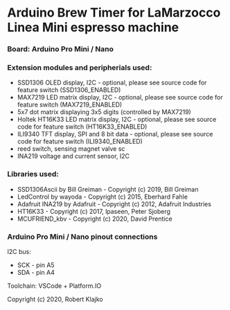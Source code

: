 # Arduino Brew Timer for LaMarzocco Linea Mini espresso machine

### Board: Arduino Pro Mini / Nano

### Extension modules and peripherials used:
- SSD1306 OLED display, I2C - optional, please see source code for feature switch (SSD1306_ENABLED)
- MAX7219 LED matrix display, I2C - optional, please see source code for feature switch (MAX7219_ENABLED)
- 5x7 dot matrix displaying 3x5 digits (controlled by MAX7219)
- Holtek HT16K33 LED matrix display, I2C - optional, please see source code for feature switch (HT16K33_ENABLED)
- ILI9340 TFT display, SPI and 8 bit data - optional, please see source code for feature switch (ILI9340_ENABLED)
- reed switch, sensing magnet valve sc
- INA219 voltage and current sensor, I2C

### Libraries used:
- SSD1306Ascii by Bill Greiman - Copyright (c) 2019, Bill Greiman
- LedControl by wayoda - Copyright (c) 2015, Eberhard Fahle
- Adafruit INA219 by Adafruit - Copyright (c) 2012, Adafruit Industries
- HT16K33 - Copyright (c) 2017, lpaseen, Peter Sjoberg <peters-alib AT techwiz.ca>
- MCUFRIEND_kbv - Copyright (c) 2020, David Prentice

### Arduino Pro Mini / Nano pinout connections

I2C bus:
- SCK - pin A5
- SDA - pin A4

Toolchain: VSCode + Platform.IO

Copyright (c) 2020, Robert Klajko
